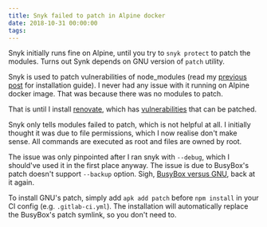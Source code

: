 ```yaml
---
title: Snyk failed to patch in Alpine docker
date: 2018-10-31 00:00:00
tags:
---
```

Snyk initially runs fine on Alpine, until you try to `snyk protect` to patch the modules. Turns out Synk depends on GNU version of `patch` utility.

<!-- more -->

Snyk is used to patch vulnerabilities of node_modules (read my <a href="{% post_path secure-node-modules-snyk %}">previous post</a> for installation guide). I never had any issue with it running on Alpine docker image. That was because there was no modules to patch.

That is until I install [renovate](https://github.com/renovatebot/renovate), which has [vulnerabilities](https://snyk.io/test/npm/renovate) that can be patched.

Snyk only tells modules failed to patch, which is not helpful at all. I initially thought it was due to file permissions, which I now realise don't make sense. All commands are executed as root and files are owned by root.

The issue was only pinpointed after I ran snyk with `--debug`, which I should've used it in the first place anyway. The issue is due to BusyBox's patch doesn't support `--backup` option. Sigh, <a href="{% post_path gnu-vs-busybox-tools %}">BusyBox versus GNU</a>, back at it again.

To install GNU's patch, simply add `apk add patch` before `npm install` in your CI config (e.g. `.gitlab-ci.yml`). The installation will automatically replace the BusyBox's patch symlink, so you don't need to.